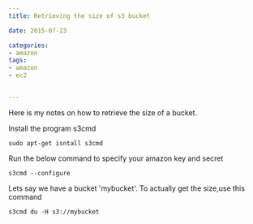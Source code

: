 ```yaml
---
title: Retrieving the size of s3 bucket

date: 2015-07-23

categories:
- amazon
tags:
- amazon
- ec2


---
```


Here is my notes on how to retrieve the size of a bucket.
<!-- more -->

Install the program s3cmd

```
sudo apt-get isntall s3cmd
```

Run the below command to specify your amazon key and secret

```
s3cmd --configure

```

Lets say we have a bucket 'mybucket'.
To actually get the size,use this command

```
s3cmd du -H s3://mybucket

```
